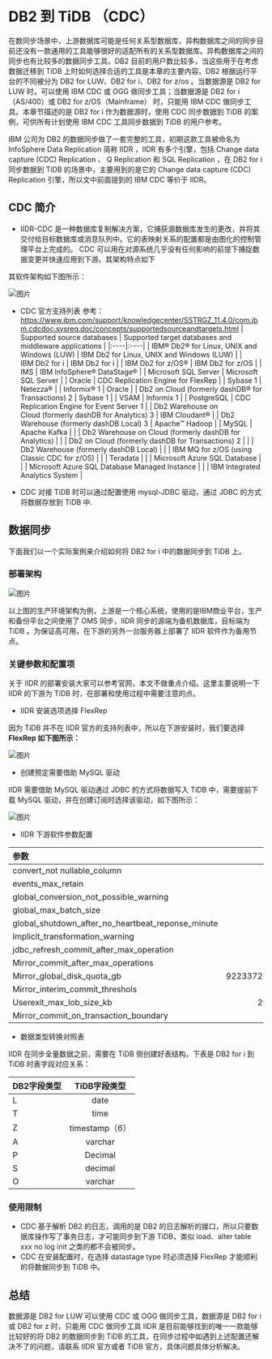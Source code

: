 # DB2 到 TiDB （CDC）
在数同步场景中，上游数据库可能是任何关系型数据库，异构数据库之间的同步目前还没有一款通用的工具能够很好的适配所有的关系型数据库。异构数据库之间的同步也有比较多的数据同步工具。DB2 目前的用户数比较多，当这些用于在考虑数据迁移到 TiDB 上时如何选择合适的工具是本章的主要内容。DB2 根据运行平台的不同被分为 DB2 for LUW、DB2 for i、DB2 for z/os 。当数据源是 DB2 for LUW 时，可以使用 IBM CDC 或 OGG 做同步工具；当数据源是 DB2 for i（AS/400）或 DB2 for z/OS（Mainframe） 时，只能用 IBM CDC 做同步工具。本章节描述的是 DB2 for i 作为数据源时，使用 CDC 同步数据到 TiDB 的案例，可供所有计划使用 IBM CDC 工具同步数据到 TiDB 的用户参考。

IBM 公司为 DB2 的数据同步做了一套完整的工具，初期这款工具被命名为 InfoSphere Data Replication 简称 IIDR ，IIDR 有多个引擎，包括 Change data capture (CDC) Replication 、 Q Replication 和 SQL Replication ，在 DB2 for i 同步数据到 TiDB 的场景中，主要用到的是它的 Change data capture (CDC) Replication 引擎，所以文中前面提到的 IBM CDC 等价于 IIDR。


## CDC 简介
* IIDR-CDC 是一种数据库复制解决方案，它捕获源数据库发生的更改，并将其交付给目标数据库或消息队列中。它的表映射关系的配置都是由图化的控制管理平台上完成的。 CDC 可以用在对源系统几乎没有任何影响的前提下捕捉数据变更并快速应用到下游。其架构特点如下

其软件架构如下图所示：

![图片](/res/session4/chapter5/from-db2-to-tidb/cdc.png)

* CDC 官方支持列表
参考：https://www.ibm.com/support/knowledgecenter/SSTRGZ_11.4.0/com.ibm.cdcdoc.sysreq.doc/concepts/supportedsourceandtargets.html
| Supported source databases   | Supported target databases and middleware applications   | 
|:----|:----|
| IBM® Db2® for Linux, UNIX and Windows (LUW)   | IBM Db2 for Linux, UNIX and Windows (LUW)   | 
| IBM Db2 for i   | IBM Db2 for i   | 
| IBM Db2 for z/OS®   | IBM Db2 for z/OS   | 
| IMS   | IBM InfoSphere® DataStage®   | 
| Microsoft SQL Server   | Microsoft SQL Server   | 
| Oracle   | CDC Replication Engine for FlexRep   | 
| Sybase 1   | Netezza®   | 
| Informix® 1   | Oracle   | 
| Db2 on Cloud (formerly dashDB® for Transactions) 2   | Sybase 1   | 
| VSAM   | Informix 1   | 
| PostgreSQL   | CDC Replication Engine for Event Server 1   | 
| Db2 Warehouse on Cloud (formerly dashDB for Analytics) 3   | IBM Cloudant®   | 
| Db2 Warehouse (formerly dashDB Local) 3   | Apache™ Hadoop   | 
| MySQL   | Apache Kafka   | 
|    | Db2 Warehouse on Cloud (formerly dashDB for Analytics)   | 
|    | Db2 on Cloud (formerly dashDB for Transactions) 2   | 
|    | Db2 Warehouse (formerly dashDB Local)   | 
|    | IBM MQ for z/OS (using Classic CDC for z/OS)   | 
|    | Teradata   | 
|    | Microsoft Azure SQL Database   | 
|    | Microsoft Azure SQL Database Managed Instance   | 
|    | IBM Integrated Analytics System   | 

* CDC 对接 TiDB 时可以通过配置使用 mysql-JDBC 驱动，通过 JDBC 的方式将数据存放到 TiDB 中.

## 数据同步

下面我们以一个实际案例来介绍如何将 DB2 for i 中的数据同步到 TiDB 上。

### 部署架构
![图片](/res/session4/chapter5/from-db2-to-tidb/cdc-tidb-1.png)

以上图的生产环境架构为例，上游是一个核心系统，使用的是IBM商业平台，生产和备份平台之间使用了 OMS 同步，IIDR 同步的源端为备机数据库，目标端为 TiDB 。为保证高可用，在下游的另外一台服务器上部署了 IIDR 软件作为备用节点。

### 关键参数和配置项
关于 IIDR 的部署安装大家可以参考官网，本文不做重点介绍。这里主要说明一下 IIDR 的下游为 TiDB 时，在部署和使用过程中需要注意的点。

* IIDR 安装选项选择 FlexRep

因为 TiDB 并不在 IIDR 官方的支持列表中，所以在下游安装时，我们要选择 **FlexRep 如下图所示：**

![图片](/res/session4/chapter5/from-db2-to-tidb/cdc-tidb-2.png)

* 创建预定需要借助 MySQL 驱动

IIDR 需要借助 MySQL 驱动通过 JDBC 的方式将数据写入 TiDB 中，需要提前下载 MySQL 驱动，并在创建订阅时选择该驱动，如下图所示：

![图片](/res/session4/chapter5/from-db2-to-tidb/cdc-tidb-3.png)

* IIDR 下游软件参数配置

| 参数   | 值   | 
|:----|:----:|
| convert_not nullable_column   | true   | 
| events_max_retain   | 10000   | 
| global_conversion_not_possible_warning   | false   | 
| global_max_batch_size   | 25   | 
| global_shutdown_after_no_heartbeat_reponse_minute   | 10   | 
| Implicit_transformation_warning   | true   | 
| jdbc_refresh_commit_after_max_operation   | 4000   | 
| Mirror_commit_after_max_operations   | 4000   | 
| Mirror_global_disk_quota_gb   | 9223372036854775807   | 
| Mirror_interim_commit_threshols   | 100   | 
| Userexit_max_lob_size_kb   | 2097151   | 
| Mirror_commit_on_transaction_boundary   | False   | 

* 数据类型转换对照表

IIDR 在同步全量数据之前，需要在 TiDB 侧创建好表结构，下表是 DB2 for i 到 TiDB 时表字段对应关系：

| DB2字段类型   | TiDB字段类型   | 
|:----|:----:|
| L   | date   | 
| T   | time   | 
| Z   | timestamp（6）   | 
| A   | varchar   | 
| P   | Decimal   | 
| S   | decimal   | 
| O   | varchar   | 


### 使用限制
* CDC 基于解析 DB2 的日志，调用的是 DB2 的日志解析的接口，所以只要数据库操作写了事务日志，才可能同步到下游 TiDB，类似 load、alter table xxx no log init 之类的都不会被同步。
* CDC 在安装配置时，在选择 datastage type 时必须选择 FlexRep 才能顺利的将数据同步到 TiDB 中。


## 总结
数据源是 DB2 for LUW 可以使用 CDC 或 OGG 做同步工具，数据源是 DB2 for i 或 DB2 for z 时，只能用 CDC 做同步工具
IIDR 是目前能够找到的唯一一款能够比较好的将 DB2 的数据同步到 TiDB 的工具，在同步过程中如遇到上述配置还解决不了的问题，请联系 IIDR 官方或者 TiDB 官方，具体问题具体分析解决。
